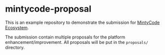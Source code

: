 # mintycode-proposal

This is an example repository to demonstrate the submission for [MintyCode Ecosystem](https://mintycode.io/mintycode-ecosystem).

The submission contain multiple proposals for the platform enhancement/improvement.
All proposals will be put in the `proposals/` directory.
